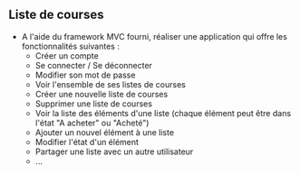 ## Liste de courses

- A l'aide du framework MVC fourni, réaliser une application qui offre les fonctionnalités suivantes :
  - Créer un compte
  - Se connecter / Se déconnecter
  - Modifier son mot de passe
  - Voir l'ensemble de ses listes de courses
  - Créer une nouvelle liste de courses
  - Supprimer une liste de courses
  - Voir la liste des éléments d'une liste (chaque élément peut être dans l'état "A acheter" ou "Acheté")
  - Ajouter un nouvel élément à une liste
  - Modifier l'état d'un élément
  - Partager une liste avec un autre utilisateur
  - ...
